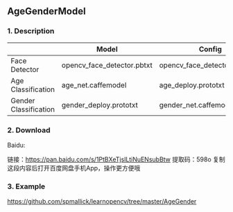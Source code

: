 ## AgeGenderModel

### 1. Description

|                       | Model                      | Config                        |
| --------------------- | -------------------------- | ----------------------------- |
| Face Detector         | opencv_face_detector.pbtxt | opencv_face_detector_uint8.pb |
| Age Classification    | age_net.caffemodel         | age_deploy.prototxt           |
| Gender Classification | gender_deploy.prototxt     | gender_net.caffemodel         |

### 2. Download

   Baidu:

   链接：https://pan.baidu.com/s/1PtBXeTjsILtiNuENsubBtw 
   提取码：598o 
   复制这段内容后打开百度网盘手机App，操作更方便哦

### 3. Example

 https://github.com/spmallick/learnopencv/tree/master/AgeGender
